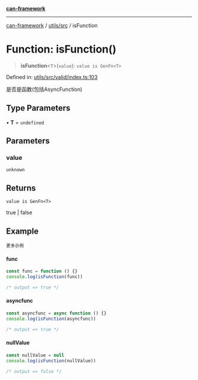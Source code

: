 [**can-framework**](../../../README.md)

***

[can-framework](../../../modules.md) / [utils/src](../README.md) / isFunction

# Function: isFunction()

> **isFunction**\<`T`\>(`value`): `value is GenFn<T>`

Defined in: [utils/src/valid/index.ts:103](https://github.com/acanowl/acanowl-framework/blob/c79152f4a5639ba2e312f011a139bf95a1b76935/packages/utils/src/valid/index.ts#L103)

是否是函数(包括AsyncFunction)

## Type Parameters

• **T** = `undefined`

## Parameters

### value

`unknown`

## Returns

`value is GenFn<T>`

true | false

## Example

```更多示例```
#### func

```typescript
const func = function () {}
console.log(isFunction(func))

/* output => true */
```

#### asyncfunc

```typescript
const asyncfunc = async function () {}
console.log(isFunction(asyncfunc))

/* output => true */
```

#### nullValue

```typescript
const nullValue = null
console.log(isFunction(nullValue))

/* output => false */
```
